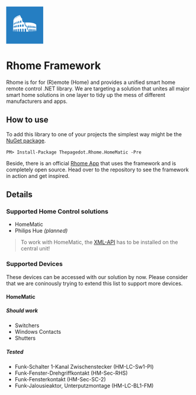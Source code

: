 ![logo]
# Rhome Framework
Rhome is for for (R)emote (Home) and provides a unified smart home remote control .NET library. We are targeting a solution that unites all major smart home solutions in one layer to tidy up the mess of different manufacturers and apps.

## How to use
To add this library to one of your projects the simplest way might be the [NuGet package](https://www.nuget.org/packages/Thepagedot.Rhome.HomeMatic).
```
PM> Install-Package Thepagedot.Rhome.HomeMatic -Pre
```

Beside, there is an official [Rhome App](https://github.com/Thepagedot/Rhome-App) that uses the framework and is completely open source. Head over to the repository to see the framework in action and get inspired.

## Details
### Supported Home Control solutions
- HomeMatic 
- Philips Hue *(planned)*

> To work with HomeMatic, the [XML-API](https://github.com/hobbyquaker/XML-API) has to be installed on the central unit!

### Supported Devices
These devices can be accessed with our solution by now. Please consider that we are coninously trying to extend this list to support more devices.
#### HomeMatic
##### Should work
- Switchers
- Windows Contacts
- Shutters

##### Tested
- Funk-Schalter 1-Kanal Zwischenstecker (HM-LC-Sw1-Pl)
- Funk-Fenster-Drehgriffkontakt (HM-Sec-RHS)
- Funk-Fensterkontakt (HM-Sec-SC-2)
- Funk-Jalousieaktor, Unterputzmontage (HM-LC-BL1-FM)

[logo]: https://raw.githubusercontent.com/Thepagedot/Rhome/master/Design/Logo.png "Logo"

